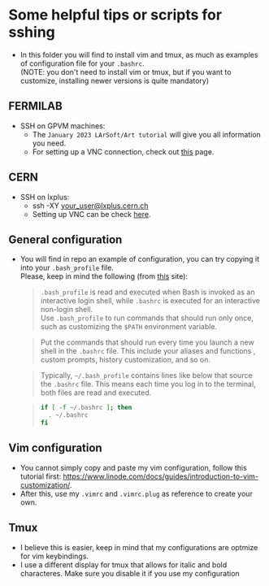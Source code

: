 # Some helpful tips or scripts for sshing

  * In this folder you will find to install vim and tmux, as much as examples of configuration file for your `.bashrc`.  
  (NOTE: you don't need to install vim or tmux, but if you want to customize, installing newer versions is quite mandatory)

## FERMILAB

* SSH on GPVM machines:
  * The `January 2023 LArSoft/Art tutorial` will give you all information you need.
  * For setting up a VNC connection, check out [this](https://wiki.dunescience.org/wiki/DUNE_Computing/Using_VNC_Connections_on_the_dunegpvms) page.

## CERN
* SSH on lxplus:
  * ssh -XY your_user@lxplus.cern.ch
  * Setting up VNC can be check [here](https://homepages.uc.edu/~schreihf/uchenry/post/vnc-to-lxplus/).



## General configuration

* You will find in repo an example of configuration, you can try copying it into your `.bash_profile` file.  
Please, keep in mind the following (from [this](https://linuxize.com/post/bashrc-vs-bash-profile/) site):

    > `.bash_profile` is read and executed when Bash is invoked as an interactive login shell, while `.bashrc` is executed for an interactive non-login shell.  
    > Use `.bash_profile` to run commands that should run only once, such as customizing the `$PATH` environment variable. 

    > Put the commands that should run every time you launch a new shell in the `.bashrc` file. This include your aliases and functions , custom prompts, history customization, and so on.

    > Typically, `~/.bash_profile` contains lines like below that source the `.bashrc` file. This means each time you log in to the terminal, both files are read and executed.

    > ``` sh
    > if [ -f ~/.bashrc ]; then
    >   . ~/.bashrc
    > fi
    > ```
  
## Vim configuration

* You cannot simply copy and paste my vim configuration, follow this tutorial first: <https://www.linode.com/docs/guides/introduction-to-vim-customization/>.
* After this, use my `.vimrc` and `.vimrc.plug` as reference to create your own. 

## Tmux

* I believe this is easier, keep in mind that my configurations are optmize for vim keybindings.
* I use a different display for tmux that allows for italic and bold characteres. Make sure you disable it if you use my configuration

